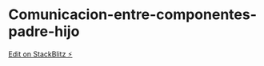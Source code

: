 # Comunicacion-entre-componentes-padre-hijo

[Edit on StackBlitz ⚡️](https://stackblitz.com/edit/angular-ivy-psmyea)